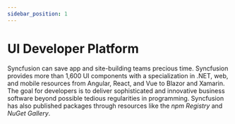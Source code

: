```yaml
---
sidebar_position: 1
---
```


# UI Developer Platform
Syncfusion can save app and site-building teams precious time. Syncfusion provides more than 1,600 UI components with a specialization in .NET, web, and mobile resources from Angular, React, and Vue to Blazor and Xamarin.<br/> The goal for developers is to deliver sophisticated and innovative business software beyond possible tedious regularities in programming. Syncfusion has also published packages through resources like the *npm Registry* and *NuGet Gallery*. 

